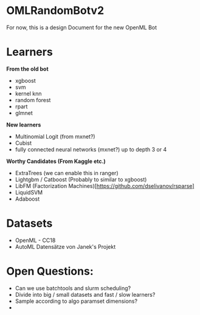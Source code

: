 # OMLRandomBotv2
For now, this is a design Document for the new OpenML Bot

# Learners

**From the old bot**
- xgboost
- svm
- kernel knn
- random forest
- rpart
- glmnet

**New learners**
- Multinomial Logit (from mxnet?)
- Cubist
- fully connected neural networks (mxnet?) up to depth 3 or 4

**Worthy Candidates (From Kaggle etc.)**
- ExtraTrees (we can enable this in ranger)
- Lightgbm / Catboost (Probably to similar to xgboost)
- LibFM (Factorization Machines)[https://github.com/dselivanov/rsparse]
- LiquidSVM
- Adaboost



# Datasets
- OpenML - CC18
- AutoML Datensätze von Janek's Projekt

# Open Questions:
- Can we use batchtools and slurm scheduling?
- Divide into big / small datasets and fast / slow learners?
- Sample according to algo paramset dimensions?
-
